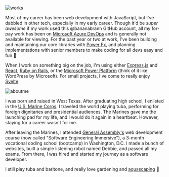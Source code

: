 ![works](https://files.brannan.cloud/github-readme/works.png)

Most of my career has been web development with JavaScript, but I've dabbled in other tech, especially in my early career. Though it'd be *super awesome* if my work used this @bananabrann GitHub account, all my for-pay work has been on [Microsoft Azure DevOps](https://azure.microsoft.com/en-us/products/devops) and is generally not available for viewing. For the past year or two at work, I've been building and maintaining our core libraries with [Power Fx](https://github.com/microsoft/Power-Fx), and planning implementations with senior members to make coding for all devs easy and fun 🌻

When I work on something big on the job, I'm using either [Express.js](https://expressjs.com/) and [React](https://react.dev/), [Ruby on Rails](https://rubyonrails.org/), or the [Microsoft Power Platform](https://powerpages.microsoft.com/en-us/) (think of it like WordPress by Microsoft). For small projects, I've come to really enjoy [Svelte](https://svelte.dev/).

![aboutme](https://files.brannan.cloud/github-readme/aboutme.png)

I was born and raised in West Texas. After graduating high school, I enlisted in the [U.S. Marine Corps](https://www.marines.mil/). I traveled the world playing tuba, performing for foreign dignitaries and presidential audiences. The Marines gave me the launching pad for my life, and I would do it again in a heartbeat. However, staying for a career wasn't for me.

After leaving the Marines, I attended [General Assembly's](https://generalassemb.ly) web development course (now called "Software Engineering Immersive"), a 3-month vocational coding school (bootcamp) in Washington, D.C. I made a bunch of websites, built a simple listening robot named Debbie, and passed all my exams. From there, I was hired and started my journey as a software developer.

I still play tuba and baritone, and really love gardening and [aquascaping](https://www.google.com/search?q=aquascaping) 🌿 
